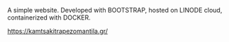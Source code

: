 A simple website. Developed with BOOTSTRAP, hosted on LINODE cloud, containerized with DOCKER.

https://kamtsakitrapezomantila.gr/

